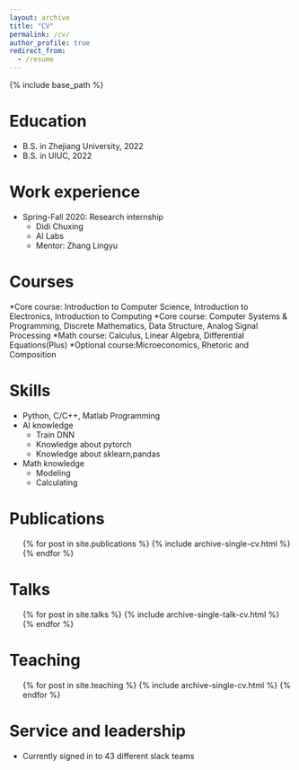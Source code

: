 ```yaml
---
layout: archive
title: "CV"
permalink: /cv/
author_profile: true
redirect_from:
  - /resume
---
```


{% include base_path %}

Education
======
* B.S. in Zhejiang University, 2022
* B.S. in UIUC, 2022

Work experience
======
* Spring-Fall 2020: Research internship
  * Didi Chuxing
  * AI Labs
  * Mentor: Zhang Lingyu

Courses
======
*Core course: Introduction to Computer Science, Introduction to Electronics, Introduction to Computing
*Core course: Computer Systems & Programming, Discrete Mathematics, Data Structure, Analog Signal Processing
*Math course: Calculus, Linear Algebra, Differential Equations(Plus)
*Optional course:Microeconomics, Rhetoric and Composition
  
Skills
======
* Python, C/C++, Matlab Programming
* AI knowledge
  * Train DNN
  * Knowledge about pytorch
  * Knowledge about sklearn,pandas
* Math knowledge
  * Modeling
  * Calculating

Publications
======
  <ul>{% for post in site.publications %}
    {% include archive-single-cv.html %}
  {% endfor %}</ul>
  
Talks
======
  <ul>{% for post in site.talks %}
    {% include archive-single-talk-cv.html %}
  {% endfor %}</ul>
  
Teaching
======
  <ul>{% for post in site.teaching %}
    {% include archive-single-cv.html %}
  {% endfor %}</ul>
  
Service and leadership
======
* Currently signed in to 43 different slack teams
